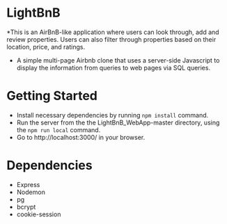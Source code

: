 # LightBnB
*This is an AirBnB-like application where users can look through, add and review properties. Users can also filter through properties based on their location, price, and ratings.
* A simple multi-page Airbnb clone that uses a server-side Javascript to display the information from queries to web pages via SQL queries.


# Getting Started
- Install necessary dependencies by running `npm install` command.
- Run the server from the the LightBnB_WebApp-master directory, using the `npm run local` command.
- Go to  http://localhost:3000/ in your browser.

# Dependencies
- Express
- Nodemon
- pg
- bcrypt
- cookie-session